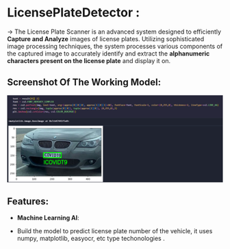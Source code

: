 # LicensePlateDetector :

-> The License Plate Scanner is an advanced system designed to efficiently **Capture and Analyze** images of license plates. Utilizing sophisticated image processing techniques, the system processes various components of the captured image to accurately identify and extract the **alphanumeric characters present on the license plate** and display it on.

## Screenshot Of The Working Model:

 <img width="1408" alt="image" 
 src="https://github.com/SriKrishna134/LicensePlateDetector-/blob/main/assets/thumbnail.png">

## Features:

- **Machine Learning AI**:
  
- Build the model to predict license plate number of the vehicle, it uses numpy, matplotlib, easyocr, etc type techonologies .
